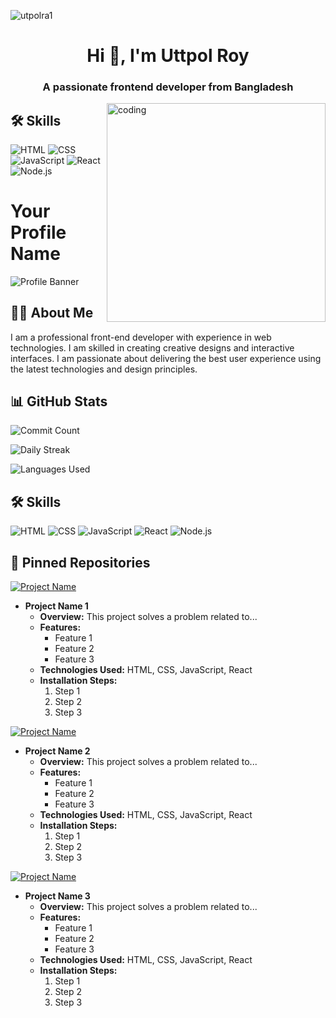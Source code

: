 <p align="left"> <img src="https://komarev.com/ghpvc/?username=utpolra1&label=Profile%20views&color=0e75b6&style=flat" alt="utpolra1" /> </p>
<h1 align="center">Hi 👋, I'm Uttpol Roy</h1>
<h3 align="center">A passionate frontend developer from Bangladesh</h3>
<img align="right" alt="coding" width="350" height="350" src="https://i.pinimg.com/originals/ef/09/36/ef0936558e58d6bebf73fee2ae895fe3.gif">



## 🛠 Skills
![HTML](URL_to_HTML_Logo) ![CSS](URL_to_CSS_Logo) ![JavaScript](URL_to_JavaScript_Logo)
![React](URL_to_React_Logo) ![Node.js](URL_to_Node.js_Logo)

# Your Profile Name

![Profile Banner](URL_to_Your_Banner_Image)

## 👨‍💻 About Me
I am a professional front-end developer with experience in web technologies. I am skilled in creating creative designs and interactive interfaces. I am passionate about delivering the best user experience using the latest technologies and design principles.

## 📊 GitHub Stats
![Commit Count](URL_to_Your_Commit_Count_Image)
<!-- Or -->
![Daily Streak](URL_to_Your_Daily_Streak_Image)
<!-- Or -->
![Languages Used](URL_to_Your_Languages_Used_Image)

## 🛠 Skills
![HTML](URL_to_HTML_Logo) ![CSS](URL_to_CSS_Logo) ![JavaScript](URL_to_JavaScript_Logo)
![React](URL_to_React_Logo) ![Node.js](URL_to_Node.js_Logo)

## 📌 Pinned Repositories
[![Project Name](URL_to_Project_1_Badge)](URL_to_Project_1_Repository)
- **Project Name 1**
  - **Overview:** This project solves a problem related to...
  - **Features:**
    - Feature 1
    - Feature 2
    - Feature 3
  - **Technologies Used:** HTML, CSS, JavaScript, React
  - **Installation Steps:**
    1. Step 1
    2. Step 2
    3. Step 3

[![Project Name](URL_to_Project_2_Badge)](URL_to_Project_2_Repository)
- **Project Name 2**
  - **Overview:** This project solves a problem related to...
  - **Features:**
    - Feature 1
    - Feature 2
    - Feature 3
  - **Technologies Used:** HTML, CSS, JavaScript, React
  - **Installation Steps:**
    1. Step 1
    2. Step 2
    3. Step 3

[![Project Name](URL_to_Project_3_Badge)](URL_to_Project_3_Repository)
- **Project Name 3**
  - **Overview:** This project solves a problem related to...
  - **Features:**
    - Feature 1
    - Feature 2
    - Feature 3
  - **Technologies Used:** HTML, CSS, JavaScript, React
  - **Installation Steps:**
    1. Step 1
    2. Step 2
    3. Step 3
